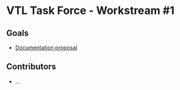 # VTL Task Force - Workstream #1

## Goals

- [Documentation proposal](https://github.com/Making-Sense-Info/VTL-Docs)

## Contributors

- ...
